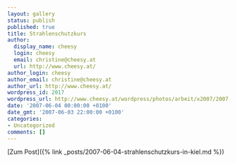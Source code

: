 ```yaml
---
layout: gallery
status: publish
published: true
title: Strahlenschutzkurs
author:
  display_name: cheesy
  login: cheesy
  email: christine@cheesy.at
  url: http://www.cheesy.at/
author_login: cheesy
author_email: christine@cheesy.at
author_url: http://www.cheesy.at/
wordpress_id: 2017
wordpress_url: http://www.cheesy.at/wordpress/photos/arbeit/x2007/2007-06-04/
date: '2007-06-04 00:00:00 +0100'
date_gmt: '2007-06-03 22:00:00 +0100'
categories:
- Uncategorized
comments: []
---
```


[Zum Post]({% link _posts/2007-06-04-strahlenschutzkurs-in-kiel.md %})
<!--:-->
